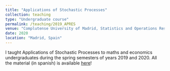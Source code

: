 ```yaml
---
title: "Applications of Stochastic Processes"
collection: teaching
type: "Undergraduate course"
permalink: /teaching/2019_APRES
venue: "Complutense University of Madrid, Statistics and Operations Research Department"
date: 2020
location: "Madrid, Spain"
---
```


I taught Applications of Stochastic Processes to maths and economics undergraduates during the spring semesters of years 2019 and 2020.
All the material (in spanish) is available [here](/files/apres.pdf)!
